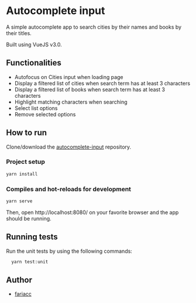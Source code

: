 # Autocomplete input

A simple autocomplete app to search cities by their names and books by their titles.

Built using VueJS v3.0.

## Functionalities

- Autofocus on Cities input when loading page
- Display a filtered list of cities when search term has at least 3 characters
- Display a filtered list of books when search term has at least 3 characters
- Highlight matching characters when searching
- Select list options
- Remove selected options

## How to run

Clone/download the [autocomplete-input](https://github.com/fariacc/autocomplete-input) repository.

### Project setup

```bash
yarn install
```

### Compiles and hot-reloads for development

```bash
yarn serve
```

Then, open http://localhost:8080/ on your favorite browser and the app should be running.

## Running tests

Run the unit tests by using the following commands:
```bash
  yarn test:unit
```

## Author

- [fariacc](https://github.com/fariacc)
